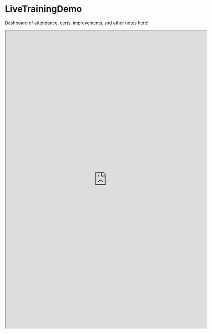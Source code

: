 # LiveTrainingDemo

Dashboard of attendance, certs, improvements, and other notes here!

<iframe src="https://public.tableau.com/views/TRAININGDASHBOARD/Dashboard2?:showVizHome=no&:embed=true"
 width="645" height="955"></iframe>
